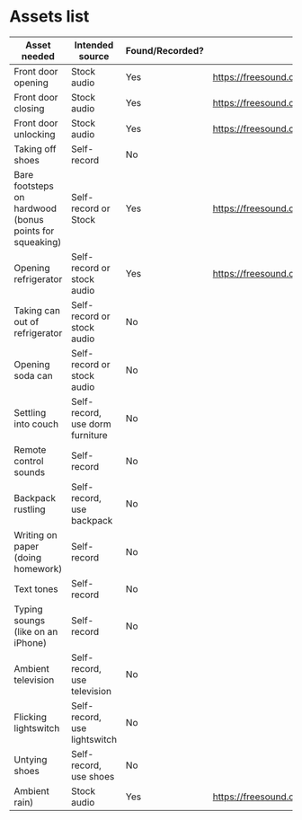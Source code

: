 # Assets list

| Asset needed | Intended source | Found/Recorded? | From where?
| ------------ | --------------- | --------------- | ----------- |
| Front door opening | Stock audio | Yes | https://freesound.org/people/JakLocke/sounds/261091/ |
| Front door closing | Stock audio | Yes | https://freesound.org/people/JakLocke/sounds/261091/ |
| Front door unlocking | Stock audio | Yes | https://freesound.org/people/angelkunev/sounds/519065/ |
| Taking off shoes | Self-record | No | |
| Bare footsteps on hardwood (bonus points for squeaking) | Self-record or Stock | Yes | https://freesound.org/people/16H_Panska_Skerl_Jan/sounds/499061/ |
| Opening refrigerator | Self-record or stock audio | Yes | https://freesound.org/people/brytonentertainment/sounds/369175/ |
| Taking can out of refrigerator | Self-record or stock audio | No |
| Opening soda can | Self-record or stock audio | No | 
| Settling into couch | Self-record, use dorm furniture | No | |
| Remote control sounds | Self-record | No | |
| Backpack rustling | Self-record, use backpack | No | |
| Writing on paper (doing homework) | Self-record | No | |
| Text tones | Self-record | No | |
| Typing soungs (like on an iPhone) | Self-record | No | |
| Ambient television | Self-record, use television | No | |
| Flicking lightswitch | Self-record, use lightswitch | No | |
| Untying shoes | Self-record, use shoes | No | |
| Ambient rain) | Stock audio | Yes | https://freesound.org/people/Vincent2Cent/sounds/346946/ |